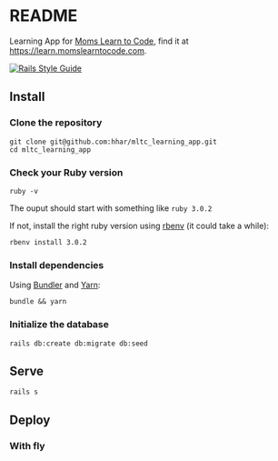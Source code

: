 # README

Learning App for [Moms Learn to Code](https://www.momslearntocode.com), find it at https://learn.momslearntocode.com.

[![Rails Style Guide](https://img.shields.io/badge/code_style-rubocop-brightgreen.svg)](https://github.com/rubocop/rubocop-rails)


## Install

### Clone the repository

```shell
git clone git@github.com:hhar/mltc_learning_app.git
cd mltc_learning_app
```

### Check your Ruby version

```shell
ruby -v
```

The ouput should start with something like `ruby 3.0.2`

If not, install the right ruby version using [rbenv](https://github.com/rbenv/rbenv) (it could take a while):

```shell
rbenv install 3.0.2
```

### Install dependencies

Using [Bundler](https://github.com/bundler/bundler) and [Yarn](https://github.com/yarnpkg/yarn):

```shell
bundle && yarn
```

<!-- ### Set environment variables

Using [Figaro](https://github.com/laserlemon/figaro):

See [config/application.yml.sample](https://github.com/juliendargelos/project/blob/master/config/application.yml.sample) and contact the developer: [contact@juliendargelos.com](mailto:contact@juliendargelos.com) (sensitive data). -->

### Initialize the database

```shell
rails db:create db:migrate db:seed
```


## Serve

```shell
rails s
```

## Deploy

### With fly
